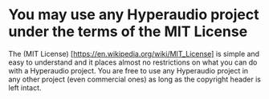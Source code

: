 You may use any Hyperaudio project under the terms of the MIT License
=====================================================================

The (MIT License) [https://en.wikipedia.org/wiki/MIT_License] is simple and easy to understand and it places almost no restrictions on what you can do with a Hyperaudio project. You are free to use any Hyperaudio project in any other project (even commercial ones) as long as the copyright header is left intact.
